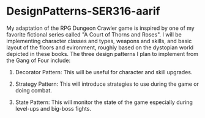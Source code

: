 # DesignPatterns-SER316-aarif

My adaptation of the RPG Dungeon Crawler game is inspired by one of my favorite fictional series called "A Court of Thorns and Roses". I will be implementing character classes and types, weapons and skills, and basic layout of the floors and evironment, roughly based on the dystopian world depicted in these books. The three design patterns I plan to implement from the Gang of Four include:

1. Decorator Pattern:
   This will be useful for character and skill upgrades.
   
2. Strategy Pattern:
   This will introduce strategies to use during the game or doing combat.
   
3. State Pattern:
   This will monitor the state of the game especially during level-ups and big-boss fights.
